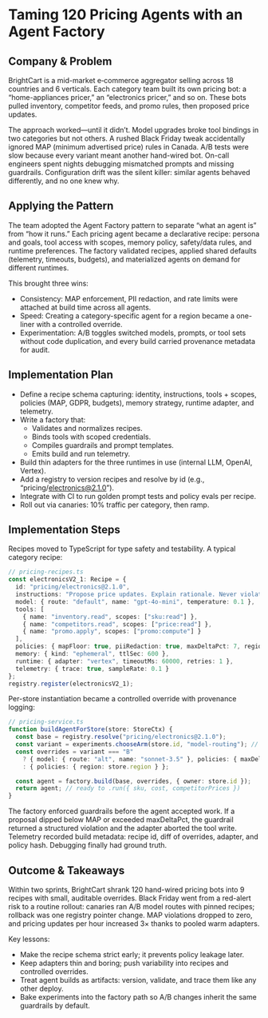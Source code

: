 # Taming 120 Pricing Agents with an Agent Factory

## Company & Problem
BrightCart is a mid-market e‑commerce aggregator selling across 18 countries and 6 verticals. Each category team built its own pricing bot: a “home-appliances pricer,” an “electronics pricer,” and so on. These bots pulled inventory, competitor feeds, and promo rules, then proposed price updates.

The approach worked—until it didn’t. Model upgrades broke tool bindings in two categories but not others. A rushed Black Friday tweak accidentally ignored MAP (minimum advertised price) rules in Canada. A/B tests were slow because every variant meant another hand-wired bot. On-call engineers spent nights debugging mismatched prompts and missing guardrails. Configuration drift was the silent killer: similar agents behaved differently, and no one knew why.

## Applying the Pattern
The team adopted the Agent Factory pattern to separate “what an agent is” from “how it runs.” Each pricing agent became a declarative recipe: persona and goals, tool access with scopes, memory policy, safety/data rules, and runtime preferences. The factory validated recipes, applied shared defaults (telemetry, timeouts, budgets), and materialized agents on demand for different runtimes.

This brought three wins:
- Consistency: MAP enforcement, PII redaction, and rate limits were attached at build time across all agents.
- Speed: Creating a category-specific agent for a region became a one-liner with a controlled override.
- Experimentation: A/B toggles switched models, prompts, or tool sets without code duplication, and every build carried provenance metadata for audit.

## Implementation Plan
- Define a recipe schema capturing: identity, instructions, tools + scopes, policies (MAP, GDPR, budgets), memory strategy, runtime adapter, and telemetry.
- Write a factory that:
  - Validates and normalizes recipes.
  - Binds tools with scoped credentials.
  - Compiles guardrails and prompt templates.
  - Emits build and run telemetry.
- Build thin adapters for the three runtimes in use (internal LLM, OpenAI, Vertex).
- Add a registry to version recipes and resolve by id (e.g., “pricing/electronics@2.1.0”).
- Integrate with CI to run golden prompt tests and policy evals per recipe.
- Roll out via canaries: 10% traffic per category, then ramp.

## Implementation Steps
Recipes moved to TypeScript for type safety and testability. A typical category recipe:

```ts
// pricing-recipes.ts
const electronicsV2_1: Recipe = {
  id: "pricing/electronics@2.1.0",
  instructions: "Propose price updates. Explain rationale. Never violate MAP.",
  model: { route: "default", name: "gpt-4o-mini", temperature: 0.1 },
  tools: [
    { name: "inventory.read", scopes: ["sku:read"] },
    { name: "competitors.read", scopes: ["price:read"] },
    { name: "promo.apply", scopes: ["promo:compute"] }
  ],
  policies: { mapFloor: true, piiRedaction: true, maxDeltaPct: 7, region: "US" },
  memory: { kind: "ephemeral", ttlSec: 600 },
  runtime: { adapter: "vertex", timeoutMs: 60000, retries: 1 },
  telemetry: { trace: true, sampleRate: 0.1 }
};
registry.register(electronicsV2_1);
```

Per-store instantiation became a controlled override with provenance logging:

```ts
// pricing-service.ts
function buildAgentForStore(store: StoreCtx) {
  const base = registry.resolve("pricing/electronics@2.1.0");
  const variant = experiments.chooseArm(store.id, "model-routing"); // "A" or "B"
  const overrides = variant === "B"
    ? { model: { route: "alt", name: "sonnet-3.5" }, policies: { maxDeltaPct: 5 } }
    : { policies: { region: store.region } };

  const agent = factory.build(base, overrides, { owner: store.id });
  return agent; // ready to .run({ sku, cost, competitorPrices })
}
```

The factory enforced guardrails before the agent accepted work. If a proposal dipped below MAP or exceeded maxDeltaPct, the guardrail returned a structured violation and the adapter aborted the tool write. Telemetry recorded build metadata: recipe id, diff of overrides, adapter, and policy hash. Debugging finally had ground truth.

## Outcome & Takeaways
Within two sprints, BrightCart shrank 120 hand-wired pricing bots into 9 recipes with small, auditable overrides. Black Friday went from a red-alert risk to a routine rollout: canaries ran A/B model routes with pinned recipes; rollback was one registry pointer change. MAP violations dropped to zero, and pricing updates per hour increased 3× thanks to pooled warm adapters.

Key lessons:
- Make the recipe schema strict early; it prevents policy leakage later.
- Keep adapters thin and boring; push variability into recipes and controlled overrides.
- Treat agent builds as artifacts: version, validate, and trace them like any other deploy.
- Bake experiments into the factory path so A/B changes inherit the same guardrails by default.